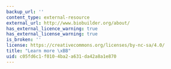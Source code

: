 ```yaml
---
backup_url: ''
content_type: external-resource
external_url: http://www.biobuilder.org/about/
has_external_licence_warning: true
has_external_license_warning: true
is_broken: ''
license: https://creativecommons.org/licenses/by-nc-sa/4.0/
title: "Learn more \xBB"
uid: c05fd6c1-f010-4ba2-a631-da42a8a1e870
---
```

